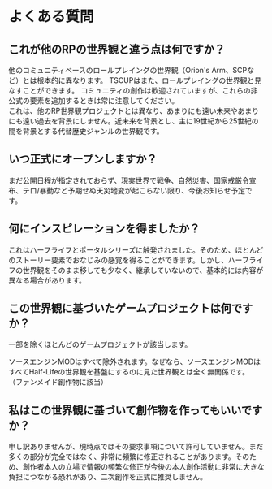 # よくある質問
## これが他のRPの世界観と違う点は何ですか？
他のコミュニティベースのロールプレイングの世界観（Orion's Arm、SCPなど）とは根本的に異なります。 TSCUPはまた、ロールプレイングの世界観と見なすことができます。
コミュニティの創作は歓迎されていますが、これらの非公式の要素を追加するときは常に注意してください。<br>
これは、他のRP世界観プロジェクトとは異なり、あまりにも遠い未来やあまりにも遠い過去を背景にしません。近未来を背景とし、主に19世紀から25世紀の間を背景とする代替歴史ジャンルの世界観です。

## いつ正式にオープンしますか？
まだ公開日程が指定されておらず、現実世界で戦争、自然災害、国家戒厳令宣布、テロ/暴動など予期せぬ天災地変が起こらない限り、今後お知らせ予定です。

## 何にインスピレーションを得ましたか？
これはハーフライフとポータルシリーズに触発されました。そのため、ほとんどのストーリー要素でおなじみの感覚を得ることができます。しかし、ハーフライフの世界観をそのまま移しても少なく、継承していないので、基本的には内容が異なる場合があります。

## この世界観に基づいたゲームプロジェクトは何ですか？
一部を除くほとんどのゲームプロジェクトが該当します。

ソースエンジンMODはすべて除外されます。なぜなら、ソースエンジンMODはすべてHalf-Lifeの世界観を基盤にするのに見た世界観とは全く無関係です。 （ファンメイド創作物に該当）

## 私はこの世界観に基づいて創作物を作ってもいいですか？
申し訳ありませんが、現時点ではその要求事項について許可していません。まだ多くの部分が完全ではなく、非常に頻繁に修正されることがあります。そのため、創作者本人の立場で情報の頻繁な修正が今後の本人創作活動に非常に大きな負担につながる恐れがあり、二次創作を正式に推奨しません。

